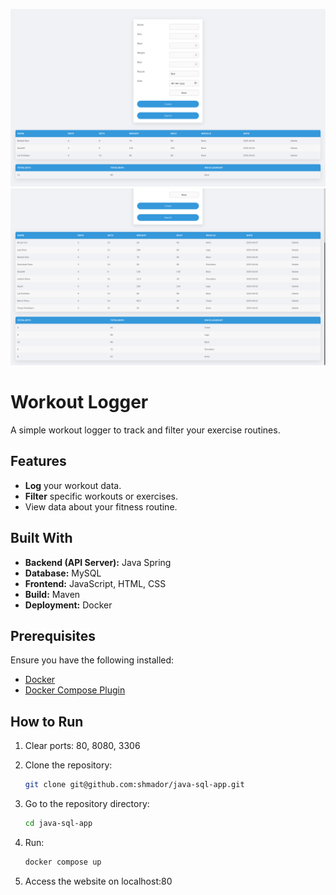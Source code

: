 ![image](preview2.png)
![image](preview1.png)

# Workout Logger

A simple workout logger to track and filter your exercise routines.

## Features

- **Log** your workout data.
- **Filter** specific workouts or exercises.
- View data about your fitness routine.

## Built With

- **Backend (API Server):** Java Spring
- **Database:** MySQL
- **Frontend:** JavaScript, HTML, CSS
- **Build:** Maven
- **Deployment:** Docker

## Prerequisites

Ensure you have the following installed:

- [Docker](https://www.docker.com/)
- [Docker Compose Plugin](https://docs.docker.com/compose/install/)

## How to Run

1. Clear ports: 80, 8080, 3306

2. Clone the repository:

   ```bash
   git clone git@github.com:shmador/java-sql-app.git

3. Go to the repository directory:
   
   ```bash
   cd java-sql-app

4. Run:
   
   ```bash
   docker compose up

5. Access the website on localhost:80








